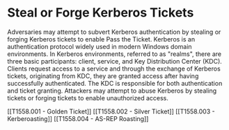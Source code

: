 # Steal or Forge Kerberos Tickets

Adversaries may attempt to subvert Kerberos authentication by stealing or forging Kerberos tickets to enable Pass the Ticket. Kerberos is an authentication protocol widely used in modern Windows domain environments. In Kerberos environments, referred to as "realms", there are three basic participants: client, service, and Key Distribution Center (KDC). Clients request access to a service and through the exchange of Kerberos tickets, originating from KDC, they are granted access after having successfully authenticated. The KDC is responsible for both authentication and ticket granting. Attackers may attempt to abuse Kerberos by stealing tickets or forging tickets to enable unauthorized access.

[[T1558.001 - Golden Ticket]]
[[T1558.002 - Silver Ticket]]
[[T1558.003 - Kerberoasting]]
[[T1558.004 - AS-REP Roasting]]